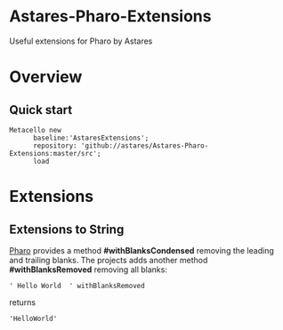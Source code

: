 # Astares-Pharo-Extensions
Useful extensions for Pharo by Astares

# Overview 
## Quick start

```Smalltalk
Metacello new
      baseline:'AstaresExtensions';
      repository: 'github://astares/Astares-Pharo-Extensions:master/src';
      load
```

# Extensions

## Extensions to String

[Pharo](http://www.pharo.org) provides a method **#withBlanksCondensed** removing the leading and trailing blanks. The projects adds another method **#withBlanksRemoved** removing all blanks:  
```Smalltalk
' Hello World  ' withBlanksRemoved 
```
returns
```
'HelloWorld'
```
